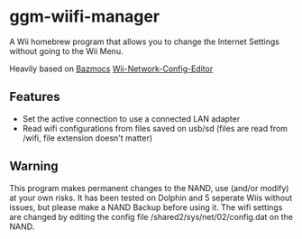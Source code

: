 # ggm-wiifi-manager
A Wii homebrew program that allows you to change the Internet Settings without going to the Wii Menu.

Heavily based on [Bazmocs](https://github.com/Bazmoc) [Wii-Network-Config-Editor ](https://github.com/Bazmoc/Wii-Network-Config-Editor/)

## Features
- Set the active connection to use a connected LAN adapter
- Read wifi configurations from files saved on usb/sd (files are read from /wifi, file extension doesn't matter)

## Warning
This program makes permanent changes to the NAND, use (and/or modify) at your own risks. It has been tested on Dolphin and 5 seperate Wiis without issues, but please make a NAND Backup before using it.
The wifi settings are changed by editing the config file /shared2/sys/net/02/config.dat on the NAND.
